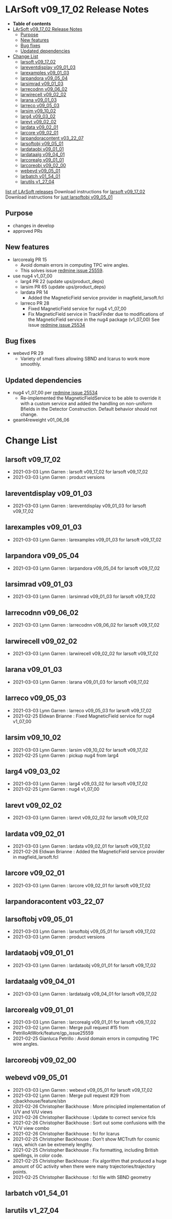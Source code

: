 LArSoft v09_17_02 Release Notes
======================================================================

-   **Table of contents**
-   [LArSoft v09_17_02 Release Notes](#LArSoft-v09_17_02-Release-Notes)
    -   [Purpose](#Purpose)
    -   [New features](#New-features)
    -   [Bug fixes](#Bug-fixes)
    -   [Updated dependencies](#Updated-dependencies)
-   [Change List](#Change-List)
    -   [larsoft v09_17_02](#larsoft-v09_17_02)
    -   [lareventdisplay v09_01_03](#lareventdisplay-v09_01_03)
    -   [larexamples v09_01_03](#larexamples-v09_01_03)
    -   [larpandora v09_05_04](#larpandora-v09_05_04)
    -   [larsimrad v09_01_03](#larsimrad-v09_01_03)
    -   [larrecodnn v09_06_02](#larrecodnn-v09_06_02)
    -   [larwirecell v09_02_02](#larwirecell-v09_02_02)
    -   [larana v09_01_03](#larana-v09_01_03)
    -   [larreco v09_05_03](#larreco-v09_05_03)
    -   [larsim v09_10_02](#larsim-v09_10_02)
    -   [larg4 v09_03_02](#larg4-v09_03_02)
    -   [larevt v09_02_02](#larevt-v09_02_02)
    -   [lardata v09_02_01](#lardata-v09_02_01)
    -   [larcore v09_02_01](#larcore-v09_02_01)
    -   [larpandoracontent v03_22_07](#larpandoracontent-v03_22_07)
    -   [larsoftobj v09_05_01](#larsoftobj-v09_05_01)
    -   [lardataobj v09_01_01](#lardataobj-v09_01_01)
    -   [lardataalg v09_04_01](#lardataalg-v09_04_01)
    -   [larcorealg v09_01_01](#larcorealg-v09_01_01)
    -   [larcoreobj v09_02_00](#larcoreobj-v09_02_00)
    -   [webevd v09_05_01](#webevd-v09_05_01)
    -   [larbatch v01_54_01](#larbatch-v01_54_01)
    -   [larutils v1_27_04](#larutils-v1_27_04)

[list of LArSoft releases](LArSoft_release_list)
Download instructions for [larsoft v09_17_02](http://scisoft.fnal.gov/scisoft/bundles/larsoft/v09_17_02/larsoft-v09_17_02.html)
Download instructions for [just larsoftobj v09_05_01](http://scisoft.fnal.gov/scisoft/bundles/larsoftobj/v09_05_01/larsoftobj-v09_05_01.html)

Purpose
--------------------

-   changes in develop
-   approved PRs

New features
------------------------------

-   larcorealg PR 15
    -   Avoid domain errors in computing TPC wire angles.
    -   This solves issue [redmine issue 25559](https://cdcvs.fnal.gov/redmine/issues/25559).
-   use nug4 v1_07_00
    -   larg4 PR 22 (update ups/product_deps)
    -   larsim PR 65 (update ups/product_deps)
    -   lardata PR 14
        -   Added the MagneticField service provider in magfield_larsoft.fcl
    -   larreco PR 28
        -   Fixed MagneticField service for nug4 v1_07_00
        -   Fix MagneticField service in TrackFinder due to modifications of the MagneticField service in the nug4 package (v1_07_00)
            See issue [redmine issue 25534](https://cdcvs.fnal.gov/redmine/issues/25534)

Bug fixes
------------------------

-   webevd PR 29
    -   Variety of small fixes allowing SBND and Icarus to work more smoothly.

Updated dependencies
----------------------------------------------

-   nug4 v1_07_00 per [redmine issue 25534](https://cdcvs.fnal.gov/redmine/issues/25534)
    -   Re-implemented the MagneticFieldService to be able to override it with a custom service and added the handling on non-uniform Bfields in the Detector Construction. Default behavior should not change.
-   geant4reweight v01_06_06

Change List
============================

larsoft v09_17_02
------------------------------------------

-   2021-03-03 Lynn Garren : larsoft v09_17_02 for larsoft v09_17_02
-   2021-03-03 Lynn Garren : product versions

lareventdisplay v09_01_03
----------------------------------------------------------

-   2021-03-03 Lynn Garren : lareventdisplay v09_01_03 for larsoft v09_17_02

larexamples v09_01_03
--------------------------------------------------

-   2021-03-03 Lynn Garren : larexamples v09_01_03 for larsoft v09_17_02

larpandora v09_05_04
------------------------------------------------

-   2021-03-03 Lynn Garren : larpandora v09_05_04 for larsoft v09_17_02

larsimrad v09_01_03
----------------------------------------------

-   2021-03-03 Lynn Garren : larsimrad v09_01_03 for larsoft v09_17_02

larrecodnn v09_06_02
------------------------------------------------

-   2021-03-03 Lynn Garren : larrecodnn v09_06_02 for larsoft v09_17_02

larwirecell v09_02_02
--------------------------------------------------

-   2021-03-03 Lynn Garren : larwirecell v09_02_02 for larsoft v09_17_02

larana v09_01_03
----------------------------------------

-   2021-03-03 Lynn Garren : larana v09_01_03 for larsoft v09_17_02

larreco v09_05_03
------------------------------------------

-   2021-03-03 Lynn Garren : larreco v09_05_03 for larsoft v09_17_02
-   2021-02-25 Eldwan Brianne : Fixed MagneticField service for nug4 v1_07_00

larsim v09_10_02
----------------------------------------

-   2021-03-03 Lynn Garren : larsim v09_10_02 for larsoft v09_17_02
-   2021-02-25 Lynn Garren : pickup nug4 from larg4

larg4 v09_03_02
--------------------------------------

-   2021-03-03 Lynn Garren : larg4 v09_03_02 for larsoft v09_17_02
-   2021-02-25 Lynn Garren : nug4 v1_07_00

larevt v09_02_02
----------------------------------------

-   2021-03-03 Lynn Garren : larevt v09_02_02 for larsoft v09_17_02

lardata v09_02_01
------------------------------------------

-   2021-03-03 Lynn Garren : lardata v09_02_01 for larsoft v09_17_02
-   2021-02-26 Eldwan Brianne : Added the MagneticField service provider in magfield_larsoft.fcl

larcore v09_02_01
------------------------------------------

-   2021-03-03 Lynn Garren : larcore v09_02_01 for larsoft v09_17_02

larpandoracontent v03_22_07
--------------------------------------------------------------

larsoftobj v09_05_01
------------------------------------------------

-   2021-03-03 Lynn Garren : larsoftobj v09_05_01 for larsoft v09_17_02
-   2021-03-03 Lynn Garren : product versions

lardataobj v09_01_01
------------------------------------------------

-   2021-03-03 Lynn Garren : lardataobj v09_01_01 for larsoft v09_17_02

lardataalg v09_04_01
------------------------------------------------

-   2021-03-03 Lynn Garren : lardataalg v09_04_01 for larsoft v09_17_02

larcorealg v09_01_01
------------------------------------------------

-   2021-03-03 Lynn Garren : larcorealg v09_01_01 for larsoft v09_17_02
-   2021-03-02 Lynn Garren : Merge pull request \#15 from PetrilloAtWork/feature/gp_issue25559
-   2021-02-25 Gianluca Petrillo : Avoid domain errors in computing TPC wire angles.

larcoreobj v09_02_00
------------------------------------------------

webevd v09_05_01
----------------------------------------

-   2021-03-03 Lynn Garren : webevd v09_05_01 for larsoft v09_17_02
-   2021-03-02 Lynn Garren : Merge pull request \#29 from cjbackhouse/feature/sbn
-   2021-02-26 Christopher Backhouse : More principled implementation of U/V and V/U views
-   2021-02-26 Christopher Backhouse : Update to correct service fcls
-   2021-02-26 Christopher Backhouse : Sort out some confusions with the YUV view combo
-   2021-02-26 Christopher Backhouse : fcl for Icarus
-   2021-02-25 Christopher Backhouse : Don’t show MCTruth for cosmic rays, which can be extremely lengthy.
-   2021-02-25 Christopher Backhouse : Fix formatting, including British spellings, in color code.
-   2021-02-25 Christopher Backhouse : Fix algorithm that produced a huge amount of GC activity when there were many trajectories/trajectory points.
-   2021-02-25 Christopher Backhouse : fcl file with SBND geometry

larbatch v01_54_01
--------------------------------------------

larutils v1_27_04
------------------------------------------
